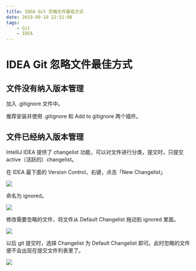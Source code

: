 ```yaml
---
title: IDEA Git 忽略文件最佳方式
date: 2019-09-19 22:51:08
tags:
	- Git
	- IDEA
---
```


# IDEA Git 忽略文件最佳方式

## 文件没有纳入版本管理

加入 .gitignore 文件中。

推荐安装并使用 .gitignore 和 Add to gitignore 两个插件。

## 文件已经纳入版本管理


IntelliJ IDEA 提供了 changelist 功能，可以对文件进行分类，提交时，只提交 active（活跃的）changelist。

<!--more-->

在 IDEA 最下面的 Version Control，右键，点击「New Changelist」

![](https://raw.githubusercontent.com/feeltens/vnote-resources/master/images/20190919223824.png)



命名为 ignored。

![](https://raw.githubusercontent.com/feeltens/vnote-resources/master/images/20190919223947.png)



修改需要忽略的文件，将文件从 Default Changelist 拖动到 ignored 里面。

![](https://raw.githubusercontent.com/feeltens/vnote-resources/master/images/20190919224125.png)



以后 git 提交时，选择 Changelist 为 Default Changelist 即可。此时忽略的文件便不会出现在提交文件列表里了。

![](https://raw.githubusercontent.com/feeltens/vnote-resources/master/images/20190919224521.png)